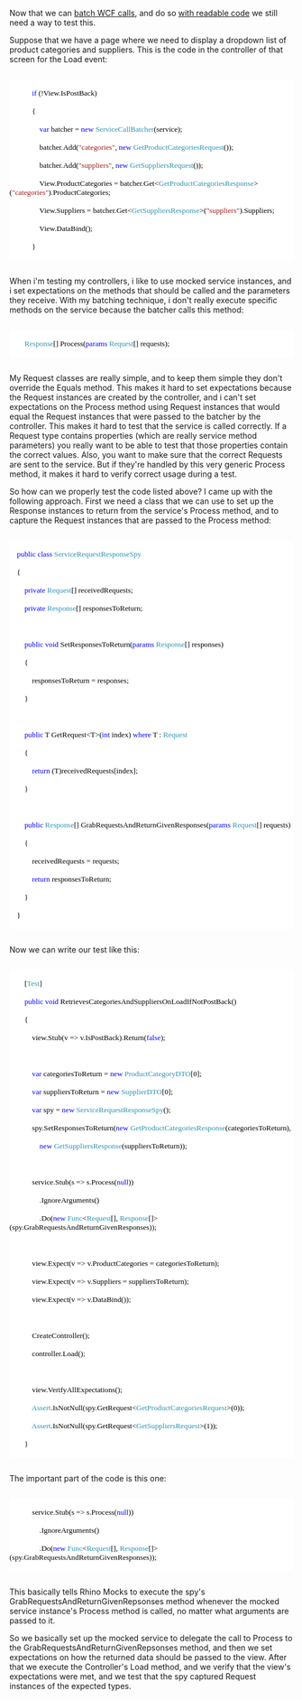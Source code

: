 Now that we can <a href="http://davybrion.com/blog/2008/06/batching-wcf-calls/">batch WCF calls</a>, and do so <a href="http://davybrion.com/blog/2008/06/the-service-call-batcher/">with readable code</a> we still need a way to test this.

Suppose that we have a page where we need to display a dropdown list of product categories and suppliers. This is the code in the controller of that screen for the Load event:

<code>
<div style="font-family: Consolas; font-size: 10pt; color: black; background: white;">
<p style="margin: 0px;">&nbsp;&nbsp;&nbsp; &nbsp;&nbsp;&nbsp; &nbsp;&nbsp;&nbsp; <span style="color: blue;">if</span> (!View.IsPostBack)</p>
<p style="margin: 0px;">&nbsp;&nbsp;&nbsp; &nbsp;&nbsp;&nbsp; &nbsp;&nbsp;&nbsp; {</p>
<p style="margin: 0px;">&nbsp;&nbsp;&nbsp; &nbsp;&nbsp;&nbsp; &nbsp;&nbsp;&nbsp; &nbsp;&nbsp;&nbsp; <span style="color: blue;">var</span> batcher = <span style="color: blue;">new</span> <span style="color: #2b91af;">ServiceCallBatcher</span>(service);</p>
<p style="margin: 0px;">&nbsp;&nbsp;&nbsp; &nbsp;&nbsp;&nbsp; &nbsp;&nbsp;&nbsp; &nbsp;&nbsp;&nbsp; batcher.Add(<span style="color: #a31515;">"categories"</span>, <span style="color: blue;">new</span> <span style="color: #2b91af;">GetProductCategoriesRequest</span>());</p>
<p style="margin: 0px;">&nbsp;&nbsp;&nbsp; &nbsp;&nbsp;&nbsp; &nbsp;&nbsp;&nbsp; &nbsp;&nbsp;&nbsp; batcher.Add(<span style="color: #a31515;">"suppliers"</span>, <span style="color: blue;">new</span> <span style="color: #2b91af;">GetSuppliersRequest</span>());</p>
<p style="margin: 0px;">&nbsp;&nbsp;&nbsp; &nbsp;&nbsp;&nbsp; &nbsp;&nbsp;&nbsp; &nbsp;&nbsp;&nbsp; View.ProductCategories = batcher.Get&lt;<span style="color: #2b91af;">GetProductCategoriesResponse</span>&gt;(<span style="color: #a31515;">"categories"</span>).ProductCategories;</p>
<p style="margin: 0px;">&nbsp;&nbsp;&nbsp; &nbsp;&nbsp;&nbsp; &nbsp;&nbsp;&nbsp; &nbsp;&nbsp;&nbsp; View.Suppliers = batcher.Get&lt;<span style="color: #2b91af;">GetSuppliersResponse</span>&gt;(<span style="color: #a31515;">"suppliers"</span>).Suppliers;</p>
<p style="margin: 0px;">&nbsp;&nbsp;&nbsp; &nbsp;&nbsp;&nbsp; &nbsp;&nbsp;&nbsp; &nbsp;&nbsp;&nbsp; View.DataBind();</p>
<p style="margin: 0px;">&nbsp;&nbsp;&nbsp; &nbsp;&nbsp;&nbsp; &nbsp;&nbsp;&nbsp; }</p>
</div>
</code>

When i'm testing my controllers, i like to use mocked service instances, and i set expectations on the methods that should be called and the parameters they receive.  With my batching technique, i don't really execute specific methods on the service because the batcher calls this method:

<code>
<div style="font-family: Consolas; font-size: 10pt; color: black; background: white;">
<p style="margin: 0px;">&nbsp;&nbsp;&nbsp; &nbsp;&nbsp;&nbsp; <span style="color: #2b91af;">Response</span>[] Process(<span style="color: blue;">params</span> <span style="color: #2b91af;">Request</span>[] requests); </p>
</div>
</code>

My Request classes are really simple, and to keep them simple they don't override the Equals method. This makes it hard to set expectations because the Request instances are created by the controller, and i can't set expectations on the Process method using Request instances that would equal the Request instances that were passed to the batcher by the controller. This makes it hard to test that the service is called correctly. If a Request type contains properties (which are really service method parameters) you really want to be able to test that those properties contain the correct values.  Also, you want to make sure that the correct Requests are sent to the service. But if they're handled by this very generic Process method, it makes it hard to verify correct usage during a test.

So how can we properly test the code listed above? I came up with the following approach. First we need a class that we can use to set up the Response instances to return from the service's Process method, and to capture the Request instances that are passed to the Process method:

<code>
<div style="font-family: Consolas; font-size: 10pt; color: black; background: white;">
<p style="margin: 0px;">&nbsp;&nbsp;&nbsp; <span style="color: blue;">public</span> <span style="color: blue;">class</span> <span style="color: #2b91af;">ServiceRequestResponseSpy</span></p>
<p style="margin: 0px;">&nbsp;&nbsp;&nbsp; {</p>
<p style="margin: 0px;">&nbsp;&nbsp;&nbsp; &nbsp;&nbsp;&nbsp; <span style="color: blue;">private</span> <span style="color: #2b91af;">Request</span>[] receivedRequests;</p>
<p style="margin: 0px;">&nbsp;&nbsp;&nbsp; &nbsp;&nbsp;&nbsp; <span style="color: blue;">private</span> <span style="color: #2b91af;">Response</span>[] responsesToReturn;</p>
<p style="margin: 0px;">&nbsp;</p>
<p style="margin: 0px;">&nbsp;&nbsp;&nbsp; &nbsp;&nbsp;&nbsp; <span style="color: blue;">public</span> <span style="color: blue;">void</span> SetResponsesToReturn(<span style="color: blue;">params</span> <span style="color: #2b91af;">Response</span>[] responses)</p>
<p style="margin: 0px;">&nbsp;&nbsp;&nbsp; &nbsp;&nbsp;&nbsp; {</p>
<p style="margin: 0px;">&nbsp;&nbsp;&nbsp; &nbsp;&nbsp;&nbsp; &nbsp;&nbsp;&nbsp; responsesToReturn = responses;</p>
<p style="margin: 0px;">&nbsp;&nbsp;&nbsp; &nbsp;&nbsp;&nbsp; }</p>
<p style="margin: 0px;">&nbsp;</p>
<p style="margin: 0px;">&nbsp;&nbsp;&nbsp; &nbsp;&nbsp;&nbsp; <span style="color: blue;">public</span> T GetRequest&lt;T&gt;(<span style="color: blue;">int</span> index) <span style="color: blue;">where</span> T : <span style="color: #2b91af;">Request</span></p>
<p style="margin: 0px;">&nbsp;&nbsp;&nbsp; &nbsp;&nbsp;&nbsp; {</p>
<p style="margin: 0px;">&nbsp;&nbsp;&nbsp; &nbsp;&nbsp;&nbsp; &nbsp;&nbsp;&nbsp; <span style="color: blue;">return</span> (T)receivedRequests[index];</p>
<p style="margin: 0px;">&nbsp;&nbsp;&nbsp; &nbsp;&nbsp;&nbsp; }</p>
<p style="margin: 0px;">&nbsp;</p>
<p style="margin: 0px;">&nbsp;&nbsp;&nbsp; &nbsp;&nbsp;&nbsp; <span style="color: blue;">public</span> <span style="color: #2b91af;">Response</span>[] GrabRequestsAndReturnGivenResponses(<span style="color: blue;">params</span> <span style="color: #2b91af;">Request</span>[] requests)</p>
<p style="margin: 0px;">&nbsp;&nbsp;&nbsp; &nbsp;&nbsp;&nbsp; {</p>
<p style="margin: 0px;">&nbsp;&nbsp;&nbsp; &nbsp;&nbsp;&nbsp; &nbsp;&nbsp;&nbsp; receivedRequests = requests;</p>
<p style="margin: 0px;">&nbsp;&nbsp;&nbsp; &nbsp;&nbsp;&nbsp; &nbsp;&nbsp;&nbsp; <span style="color: blue;">return</span> responsesToReturn;</p>
<p style="margin: 0px;">&nbsp;&nbsp;&nbsp; &nbsp;&nbsp;&nbsp; }</p>
<p style="margin: 0px;">&nbsp;&nbsp;&nbsp; }</p>
</div>
</code>

Now we can write our test like this:

<code>
<div style="font-family: Consolas; font-size: 10pt; color: black; background: white;">
<p style="margin: 0px;">&nbsp;&nbsp;&nbsp; &nbsp;&nbsp;&nbsp; [<span style="color: #2b91af;">Test</span>]</p>
<p style="margin: 0px;">&nbsp;&nbsp;&nbsp; &nbsp;&nbsp;&nbsp; <span style="color: blue;">public</span> <span style="color: blue;">void</span> RetrievesCategoriesAndSuppliersOnLoadIfNotPostBack()</p>
<p style="margin: 0px;">&nbsp;&nbsp;&nbsp; &nbsp;&nbsp;&nbsp; {</p>
<p style="margin: 0px;">&nbsp;&nbsp;&nbsp; &nbsp;&nbsp;&nbsp; &nbsp;&nbsp;&nbsp; view.Stub(v =&gt; v.IsPostBack).Return(<span style="color: blue;">false</span>);</p>
<p style="margin: 0px;">&nbsp;</p>
<p style="margin: 0px;">&nbsp;&nbsp;&nbsp; &nbsp;&nbsp;&nbsp; &nbsp;&nbsp;&nbsp; <span style="color: blue;">var</span> categoriesToReturn = <span style="color: blue;">new</span> <span style="color: #2b91af;">ProductCategoryDTO</span>[0];</p>
<p style="margin: 0px;">&nbsp;&nbsp;&nbsp; &nbsp;&nbsp;&nbsp; &nbsp;&nbsp;&nbsp; <span style="color: blue;">var</span> suppliersToReturn = <span style="color: blue;">new</span> <span style="color: #2b91af;">SupplierDTO</span>[0];</p>
<p style="margin: 0px;">&nbsp;&nbsp;&nbsp; &nbsp;&nbsp;&nbsp; &nbsp;&nbsp;&nbsp; <span style="color: blue;">var</span> spy = <span style="color: blue;">new</span> <span style="color: #2b91af;">ServiceRequestResponseSpy</span>();</p>
<p style="margin: 0px;">&nbsp;&nbsp;&nbsp; &nbsp;&nbsp;&nbsp; &nbsp;&nbsp;&nbsp; spy.SetResponsesToReturn(<span style="color: blue;">new</span> <span style="color: #2b91af;">GetProductCategoriesResponse</span>(categoriesToReturn), </p>
<p style="margin: 0px;">&nbsp;&nbsp;&nbsp; &nbsp;&nbsp;&nbsp; &nbsp;&nbsp;&nbsp; &nbsp;&nbsp;&nbsp; <span style="color: blue;">new</span> <span style="color: #2b91af;">GetSuppliersResponse</span>(suppliersToReturn));</p>
<p style="margin: 0px;">&nbsp;</p>
<p style="margin: 0px;">&nbsp;&nbsp;&nbsp; &nbsp;&nbsp;&nbsp; &nbsp;&nbsp;&nbsp; service.Stub(s =&gt; s.Process(<span style="color: blue;">null</span>))</p>
<p style="margin: 0px;">&nbsp;&nbsp;&nbsp; &nbsp;&nbsp;&nbsp; &nbsp;&nbsp;&nbsp; &nbsp;&nbsp;&nbsp; .IgnoreArguments()</p>
<p style="margin: 0px;">&nbsp;&nbsp;&nbsp; &nbsp;&nbsp;&nbsp; &nbsp;&nbsp;&nbsp; &nbsp;&nbsp;&nbsp; .Do(<span style="color: blue;">new</span> <span style="color: #2b91af;">Func</span>&lt;<span style="color: #2b91af;">Request</span>[], <span style="color: #2b91af;">Response</span>[]&gt;(spy.GrabRequestsAndReturnGivenResponses));</p>
<p style="margin: 0px;">&nbsp;</p>
<p style="margin: 0px;">&nbsp;&nbsp;&nbsp; &nbsp;&nbsp;&nbsp; &nbsp;&nbsp;&nbsp; view.Expect(v =&gt; v.ProductCategories = categoriesToReturn);</p>
<p style="margin: 0px;">&nbsp;&nbsp;&nbsp; &nbsp;&nbsp;&nbsp; &nbsp;&nbsp;&nbsp; view.Expect(v =&gt; v.Suppliers = suppliersToReturn);</p>
<p style="margin: 0px;">&nbsp;&nbsp;&nbsp; &nbsp;&nbsp;&nbsp; &nbsp;&nbsp;&nbsp; view.Expect(v =&gt; v.DataBind());</p>
<p style="margin: 0px;">&nbsp;</p>
<p style="margin: 0px;">&nbsp;&nbsp;&nbsp; &nbsp;&nbsp;&nbsp; &nbsp;&nbsp;&nbsp; CreateController();</p>
<p style="margin: 0px;">&nbsp;&nbsp;&nbsp; &nbsp;&nbsp;&nbsp; &nbsp;&nbsp;&nbsp; controller.Load();</p>
<p style="margin: 0px;">&nbsp;</p>
<p style="margin: 0px;">&nbsp;&nbsp;&nbsp; &nbsp;&nbsp;&nbsp; &nbsp;&nbsp;&nbsp; view.VerifyAllExpectations();</p>
<p style="margin: 0px;">&nbsp;&nbsp;&nbsp; &nbsp;&nbsp;&nbsp; &nbsp;&nbsp;&nbsp; <span style="color: #2b91af;">Assert</span>.IsNotNull(spy.GetRequest&lt;<span style="color: #2b91af;">GetProductCategoriesRequest</span>&gt;(0));</p>
<p style="margin: 0px;">&nbsp;&nbsp;&nbsp; &nbsp;&nbsp;&nbsp; &nbsp;&nbsp;&nbsp; <span style="color: #2b91af;">Assert</span>.IsNotNull(spy.GetRequest&lt;<span style="color: #2b91af;">GetSuppliersRequest</span>&gt;(1));</p>
<p style="margin: 0px;">&nbsp;&nbsp;&nbsp; &nbsp;&nbsp;&nbsp; }</p>
</div>
</code>

The important part of the code is this one:

<code>
<div style="font-family: Consolas; font-size: 10pt; color: black; background: white;">
<p style="margin: 0px;">&nbsp;&nbsp;&nbsp; &nbsp;&nbsp;&nbsp; &nbsp;&nbsp;&nbsp; service.Stub(s =&gt; s.Process(<span style="color: blue;">null</span>))</p>
<p style="margin: 0px;">&nbsp;&nbsp;&nbsp; &nbsp;&nbsp;&nbsp; &nbsp;&nbsp;&nbsp; &nbsp;&nbsp;&nbsp; .IgnoreArguments()</p>
<p style="margin: 0px;">&nbsp;&nbsp;&nbsp; &nbsp;&nbsp;&nbsp; &nbsp;&nbsp;&nbsp; &nbsp;&nbsp;&nbsp; .Do(<span style="color: blue;">new</span> <span style="color: #2b91af;">Func</span>&lt;<span style="color: #2b91af;">Request</span>[], <span style="color: #2b91af;">Response</span>[]&gt;(spy.GrabRequestsAndReturnGivenResponses));</p>
</div>
</code>

This basically tells Rhino Mocks to execute the spy's GrabRequestsAndReturnGivenRepsonses method whenever the mocked service instance's Process method is called, no matter what arguments are passed to it.

So we basically set up the mocked service to delegate the call to Process to the GrabRequestsAndReturnGivenRepsonses method, and then we set expectations on how the returned data should be passed to the view.  After that we execute the Controller's Load method, and we verify that the view's expectations were met, and we test that the spy captured Request instances of the expected types.
